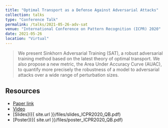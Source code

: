 ```yaml
---
title: "Optimal Transport as a Defense Against Adversarial Attacks"
collection: talks
type: "Conference Talk"
permalink: /talks/2021-05-26-adv-sat
venue: "International Conference on Pattern Recognition (ICPR) 2020"
date: 2021-05-26
location: "Virtual"
---
```


> We present Sinkhorn Adversarial Training (SAT), a robust adversarial training method based on the latest theory of optimal transport. We also propose a new metric, the Area Under Accuracy Curve (AUAC), to quantify more precisely the robustness of a model to adversarial attacks over a wide range of perturbation sizes.

## Resources

- [Paper link](https://arxiv.org/abs/2102.03156)
- [Video](https://crossminds.ai/video/optimal-transport-as-a-defense-against-adversarial-attacks-6035a52dc390863d8e9c1b1f/)
- [Slides]({{ site.url }}/files/slides_ICPR2020_QB.pdf)
- [Poster]({{ site.url }}/files/poster_ICPR2020_QB.pdf)